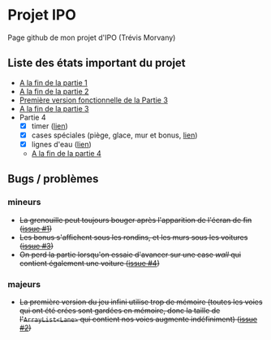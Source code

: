 # Projet IPO
Page github de mon projet d'IPO (Trévis Morvany)

## Liste des états important du projet
- <a href=https://github.com/tretre91/ProjetIPO/tree/7c958be84a27f7002821ec52215f84630e3df924> A la fin de la partie 1 </a>
- <a href=https://github.com/tretre91/ProjetIPO/tree/cb6ad9f6de85df69224d2b6c16d938c1745e44b9> A la fin de la partie 2 </a>
- <a href=https://github.com/tretre91/ProjetIPO/tree/1d119817293dda6547324905bf66d0558cebc770> Première version fonctionnelle de la Partie 3 </a>
- <a href=https://github.com/tretre91/ProjetIPO/tree/eb1c93b18eb235e8bee3344f58c90eae5a79cd33> A la fin de la partie 3 </a>
- Partie 4
  - [X] timer (<a href=https://github.com/tretre91/ProjetIPO/blob/c47aae9ccd6374293faccec56ffd404e27a7fb54/squelette1FRog/src/gameCommons/Game.java>lien</a>)
  - [X] cases spéciales (piège, glace, mur et bonus, <a href=https://github.com/tretre91/ProjetIPO/tree/b70916ff0d620f2181d1fe2d90a95bece126f586/squelette1FRog/src>lien</a>)
  - [X] lignes d'eau (<a href=https://github.com/tretre91/ProjetIPO/tree/4e05830409f266b61057a92087e47c28fcc43d6b>lien</a>)
  - <a href=https://github.com/tretre91/ProjetIPO/tree/67bede4f3f65cdcae3bb54b3572edc8e6607b67a>A la fin de la partie 4</a>

## Bugs / problèmes
### mineurs
- <s>La grenouille peut toujours bouger après l'apparition de l'écran de fin (<a href=https://github.com/tretre91/ProjetIPO/issues/1>issue #1</a>)</s>
- <s>Les bonus s'affichent sous les rondins, et les murs sous les voitures (<a href=https://github.com/tretre91/ProjetIPO/issues/3>issue #3</a>)</s>
- <s>On perd la partie lorsqu'on essaie d'avancer sur une case *wall* qui contient également une voiture (<a href=https://github.com/tretre91/ProjetIPO/issues/4>issue #4</a>)</s>
### majeurs
- <s>La première version du jeu infini utilise trop de mémoire (toutes les voies qui ont été crées sont gardées en mémoire, donc
 la taille de l'`ArrayList<Lane>` qui contient nos voies augmente indéfiniment) (<a href=https://github.com/tretre91/ProjetIPO/issues/2>issue #2</a>)</s>
